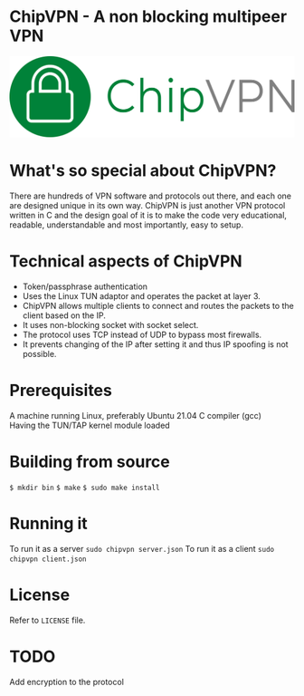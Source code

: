 
# ChipVPN - A non blocking multipeer VPN 
![logo](https://github.com/coldchip/chipvpn/raw/master/docs/chipvpn.png)

# What's so special about ChipVPN?
There are hundreds of VPN software and protocols out there, and each one are designed unique in its own way. ChipVPN is just another VPN protocol written in C and the design goal of it is to make the code very educational, readable, understandable and most importantly, easy to setup. 

# Technical aspects of ChipVPN
- Token/passphrase authentication
- Uses the Linux TUN adaptor and operates the packet at layer 3. 
- ChipVPN allows multiple clients to connect and routes the packets to the client based on the IP.
- It uses non-blocking socket with socket select. 
- The protocol uses TCP instead of UDP to bypass most firewalls.
- It prevents changing of the IP after setting it and thus IP spoofing is not possible. 
# Prerequisites
A machine running Linux, preferably Ubuntu 21.04
C compiler (gcc)  
Having the TUN/TAP kernel module loaded

# Building from source
`$ mkdir bin`
`$ make`
`$ sudo make install`

# Running it
To run it as a server
`sudo chipvpn server.json`
To run it as a client
`sudo chipvpn client.json`

# License
Refer to `LICENSE` file. 

# TODO
Add encryption to the protocol